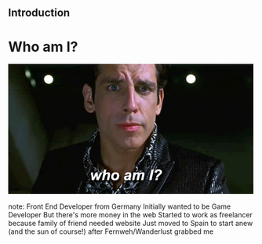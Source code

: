 ## Introduction <!-- .element: class="section-title" -->

# Who am I?

![Who am I?](resources/who-am-i.gif)

note:
    Front End Developer from Germany
    Initially wanted to be Game Developer
    But there's more money in the web
    Started to work as freelancer because family of friend needed website
    Just moved to Spain to start anew (and the sun of course!) after Fernweh/Wanderlust grabbed me
